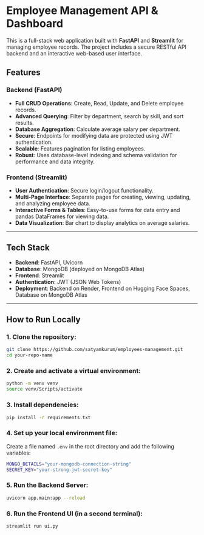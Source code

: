 # Employee Management API & Dashboard

This is a full-stack web application built with **FastAPI** and
**Streamlit** for managing employee records.
The project includes a secure RESTful API backend and an interactive
web-based user interface.

## Features

### Backend (FastAPI)

-   **Full CRUD Operations**: Create, Read, Update, and Delete employee
    records.
-   **Advanced Querying**: Filter by department, search by skill, and
    sort results.
-   **Database Aggregation**: Calculate average salary per department.
-   **Secure**: Endpoints for modifying data are protected using JWT
    authentication.
-   **Scalable**: Features pagination for listing employees.
-   **Robust**: Uses database-level indexing and schema validation for
    performance and data integrity.

### Frontend (Streamlit)

-   **User Authentication**: Secure login/logout functionality.
-   **Multi-Page Interface**: Separate pages for creating, viewing,
    updating, and analyzing employee data.
-   **Interactive Forms & Tables**: Easy-to-use forms for data entry and
    pandas DataFrames for viewing data.
-   **Data Visualization**: Bar chart to display analytics on average
    salaries.

------------------------------------------------------------------------

##  Tech Stack

-   **Backend**: FastAPI, Uvicorn
-   **Database**: MongoDB (deployed on MongoDB Atlas)
-   **Frontend**: Streamlit
-   **Authentication**: JWT (JSON Web Tokens)
-   **Deployment**: Backend on Render, Frontend on Hugging Face Spaces,
    Database on MongoDB Atlas

------------------------------------------------------------------------

##  How to Run Locally

### 1. Clone the repository:

``` bash
git clone https://github.com/satyamkurum/employees-management.git
cd your-repo-name
```

### 2. Create and activate a virtual environment:

``` bash
python -m venv venv
source venv/Scripts/activate   
```

### 3. Install dependencies:

``` bash
pip install -r requirements.txt
```

### 4. Set up your local environment file:

Create a file named `.env` in the root directory and add the following
variables:

``` bash
MONGO_DETAILS="your-mongodb-connection-string"
SECRET_KEY="your-strong-jwt-secret-key"
```

### 5. Run the Backend Server:

``` bash
uvicorn app.main:app --reload
```

### 6. Run the Frontend UI (in a second terminal):

``` bash
streamlit run ui.py
```
